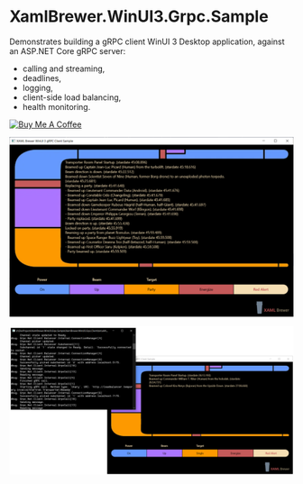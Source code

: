# XamlBrewer.WinUI3.Grpc.Sample

Demonstrates building a gRPC client WinUI 3 Desktop application, against an ASP.NET Core gRPC server:
* calling and streaming,
* deadlines,
* logging,
* client-side load balancing,
* health monitoring.

<a href="https://www.buymeacoffee.com/xamlbrewer" target="_blank"><img src="https://cdn.buymeacoffee.com/buttons/default-orange.png" alt="Buy Me A Coffee" height="41" width="174"></a>

![Screenshot](Assets/GrpcConsole.png?raw=true)

![Screenshot](Assets/LoadBalancerLog.png?raw=true)
